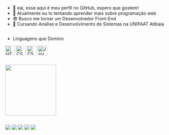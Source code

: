 - 👋 eai, esse aqui é meu perfil no GitHub, espero que gostem!
- 👀 Atualmente eu to tentando aprender mais sobre programação web
- 😎 Busco me tornar um Desenvolvedor Front-End
- 🌱 Cursando Analise e Desenvolvimento de Sistemas na UNIFAAT Atibaia

##

<div>
  <ul>
  <li>Linguagens que Domino</li>
  </ul>
    <img align="center" alt="HTML5" height="30" widht="40" src="https://cdn.jsdelivr.net/gh/devicons/devicon/icons/html5/html5-original.svg"/>
    <img align="center" alt="CSS3" height="30" widht="40" src="https://cdn.jsdelivr.net/gh/devicons/devicon/icons/css3/css3-original.svg"/>
    <img align="center" alt="CSHARP" height="30" widht="40" src="https://cdn.jsdelivr.net/gh/devicons/devicon/icons/csharp/csharp-original.svg"/>
    <img align="center" alt="JAVASCRIPT" height="30" widht="40" src="https://cdn.jsdelivr.net/gh/devicons/devicon/icons/javascript/javascript-original.svg"/>
</div>

##

<div>
  <img height="160em" src ="https://github-readme-stats.vercel.app/api/top-langs/?username=vitorOl1veira&theme=dark&border_radius=30px"/>
</div>

##

<div>
  <a href="https://www.linkedin.com/in/vitor-oliveira-46841723b/" target="_blank"><img src="https://img.shields.io/badge/LinkedIn-0077B5?style=for-the-badge&logo=linkedin&logoColor=white" target="_blank"></a>
  <a href="https://www.facebook.com/vitoroliveiraatibaia/" target="_blank"><img src="https://img.shields.io/badge/Facebook-1877F2?style=for-the-badge&logo=facebook&logoColor=white" target="_blank"></a>
  <a href="https://twitter.com/syunoe" target="_blank"><img src="https://img.shields.io/badge/Twitter-1DA1F2?style=for-the-badge&logo=twitter&logoColor=white" target="_blank"></a>
  <a href="mailto:oliveirav212@gmail.com"><img src="https://img.shields.io/badge/Gmail-D14836?style=for-the-badge&logo=gmail&logoColor=white"target="_blank"></a>
  <a href="https://www.instagram.com/vitor__oliveira135/" target="_blank"><img src="https://img.shields.io/badge/Instagram-E4405F?style=for-the-badge&logo=instagram&logoColor=white" target="_blank"></a>
</div>


